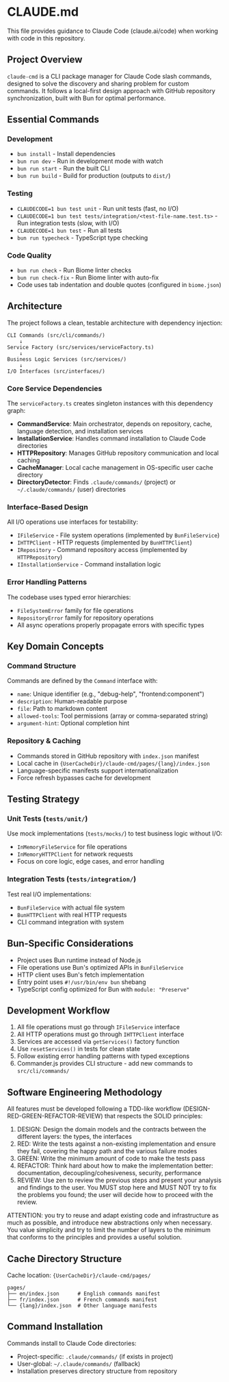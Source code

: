 # CLAUDE.md

This file provides guidance to Claude Code (claude.ai/code) when working with code in this repository.

## Project Overview

`claude-cmd` is a CLI package manager for Claude Code slash commands, designed to solve the discovery and sharing problem for custom commands. It follows a local-first design approach with GitHub repository synchronization, built with Bun for optimal performance.

## Essential Commands

### Development
- `bun install` - Install dependencies
- `bun run dev` - Run in development mode with watch
- `bun run start` - Run the built CLI
- `bun run build` - Build for production (outputs to `dist/`)

### Testing
- `CLAUDECODE=1 bun test unit` - Run unit tests (fast, no I/O)
- `CLAUDECODE=1 bun test tests/integration/<test-file-name.test.ts>` - Run integration tests (slow, with I/O)
- `CLAUDECODE=1 bun test` - Run all tests
- `bun run typecheck` - TypeScript type checking

### Code Quality
- `bun run check` - Run Biome linter checks
- `bun run check-fix` - Run Biome linter with auto-fix
- Code uses tab indentation and double quotes (configured in `biome.json`)

## Architecture

The project follows a clean, testable architecture with dependency injection:

```
CLI Commands (src/cli/commands/)
    ↓
Service Factory (src/services/serviceFactory.ts)
    ↓
Business Logic Services (src/services/)
    ↓
I/O Interfaces (src/interfaces/)
```

### Core Service Dependencies

The `serviceFactory.ts` creates singleton instances with this dependency graph:
- **CommandService**: Main orchestrator, depends on repository, cache, language detection, and installation services
- **InstallationService**: Handles command installation to Claude Code directories
- **HTTPRepository**: Manages GitHub repository communication and local caching
- **CacheManager**: Local cache management in OS-specific user cache directory
- **DirectoryDetector**: Finds `.claude/commands/` (project) or `~/.claude/commands/` (user) directories

### Interface-Based Design

All I/O operations use interfaces for testability:
- `IFileService` - File system operations (implemented by `BunFileService`)
- `IHTTPClient` - HTTP requests (implemented by `BunHTTPClient`)
- `IRepository` - Command repository access (implemented by `HTTPRepository`)
- `IInstallationService` - Command installation logic

### Error Handling Patterns

The codebase uses typed error hierarchies:
- `FileSystemError` family for file operations
- `RepositoryError` family for repository operations
- All async operations properly propagate errors with specific types

## Key Domain Concepts

### Command Structure
Commands are defined by the `Command` interface with:
- `name`: Unique identifier (e.g., "debug-help", "frontend:component")
- `description`: Human-readable purpose
- `file`: Path to markdown content
- `allowed-tools`: Tool permissions (array or comma-separated string)
- `argument-hint`: Optional completion hint

### Repository & Caching
- Commands stored in GitHub repository with `index.json` manifest
- Local cache in `{UserCacheDir}/claude-cmd/pages/{lang}/index.json`
- Language-specific manifests support internationalization
- Force refresh bypasses cache for development

## Testing Strategy

### Unit Tests (`tests/unit/`)
Use mock implementations (`tests/mocks/`) to test business logic without I/O:
- `InMemoryFileService` for file operations
- `InMemoryHTTPClient` for network requests
- Focus on core logic, edge cases, and error handling

### Integration Tests (`tests/integration/`)
Test real I/O implementations:
- `BunFileService` with actual file system
- `BunHTTPClient` with real HTTP requests
- CLI command integration with system

## Bun-Specific Considerations

- Project uses Bun runtime instead of Node.js
- File operations use Bun's optimized APIs in `BunFileService`
- HTTP client uses Bun's fetch implementation
- Entry point uses `#!/usr/bin/env bun` shebang
- TypeScript config optimized for Bun with `module: "Preserve"`

## Development Workflow

1. All file operations must go through `IFileService` interface
2. All HTTP operations must go through `IHTTPClient` interface
3. Services are accessed via `getServices()` factory function
4. Use `resetServices()` in tests for clean state
5. Follow existing error handling patterns with typed exceptions
6. Commander.js provides CLI structure - add new commands to `src/cli/commands/`

## Software Engineering Methodology

All features must be developed following a TDD-like workflow (DESIGN-RED-GREEN-REFACTOR-REVIEW) that respects the SOLID principles:

1. DESIGN: Design the domain models and the contracts between the different layers: the types, the interfaces
2. RED: Write the tests against a non-existing implementation and ensure they fail, covering the happy path and the various failure modes
3. GREEN: Write the minimum amount of code to make the tests pass
4. REFACTOR: Think hard about how to make the implementation better: documentation, decoupling/cohesiveness, security, performance
5. REVIEW: Use zen to review the previous steps and present your analysis and findings to the user. You MUST stop here and MUST NOT try to fix the problems you found; the user will decide how to proceed with the review.

ATTENTION: you try to reuse and adapt existing code and infrastructure as much as possible, and introduce new abstractions only when necessary. You value simplicity and try to limit the number of layers to the minimum that conforms to the principles and provides a useful solution.


## Cache Directory Structure

Cache location: `{UserCacheDir}/claude-cmd/pages/`
```
pages/
├── en/index.json      # English commands manifest
├── fr/index.json      # French commands manifest
└── {lang}/index.json  # Other language manifests
```

## Command Installation

Commands install to Claude Code directories:
- Project-specific: `.claude/commands/` (if exists in project)
- User-global: `~/.claude/commands/` (fallback)
- Installation preserves directory structure from repository